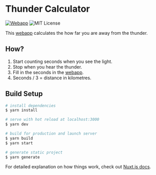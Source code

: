 # Thunder Calculator
[![Webapp](https://img.shields.io/badge/webapp-here-blue)][webapp]
![MIT License](https://img.shields.io/github/license/garraflavatra/thundercalculator-vue) 

This [webapp] calculates the how far you are away from the thunder.

## How?

1. Start counting seconds when you see the light.
2. Stop when you hear the thunder.
3. Fill in the seconds in the [webapp].
3. Seconds / 3 = distance in kilometres.

## Build Setup

```bash
# install dependencies
$ yarn install

# serve with hot reload at localhost:3000
$ yarn dev

# build for production and launch server
$ yarn build
$ yarn start

# generate static project
$ yarn generate
```

For detailed explanation on how things work, check out [Nuxt.js docs](https://nuxtjs.org).


[webapp]: https://garraflavatra.github.io/thundercalculator-vue/
